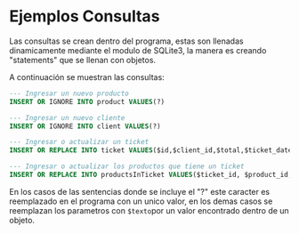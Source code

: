 # Ejemplos Consultas

Las consultas se crean dentro del programa, estas son llenadas dinamicamente mediante el modulo de SQLite3, la manera es creando "statements" que se llenan con objetos.

A continuación se muestran las consultas:

```SQL
--- Ingresar un nuevo producto
INSERT OR IGNORE INTO product VALUES(?)

--- Ingresar un nuevo cliente
INSERT OR IGNORE INTO client VALUES(?)

--- Ingresar o actualizar un ticket
INSERT OR REPLACE INTO ticket VALUES($id,$client_id,$total,$ticket_date, $currency)

--- Ingresar o actualizar los productos que tiene un ticket
INSERT OR REPLACE INTO productsInTicket VALUES($ticket_id, $product_id, $age, $quantity, $value)
```

En los casos de las sentencias donde se incluye el "?" este caracter es reemplazado en el programa con un unico valor, en los demas casos se reemplazan los parametros con `$texto`por un valor encontrado dentro de un objeto.